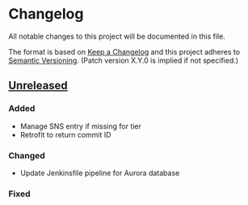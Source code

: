 # Changelog
All notable changes to this project will be documented in this file.

The format is based on [Keep a Changelog](http://keepachangelog.com/en/1.0.0/)
and this project adheres to [Semantic Versioning](http://semver.org/spec/v2.0.0.html). (Patch version X.Y.0 is implied if not specified.)

## [Unreleased](https://github.com/USGS/aqts-retriever-capture-raw-load/compare/aqts-retriever-capture-raw-load/compare/<nextVersion>...master)
### Added
- Manage SNS entry if missing for tier
- Retrofit to return commit ID

### Changed
- Update Jenkinsfile pipeline for Aurora database

### Fixed
